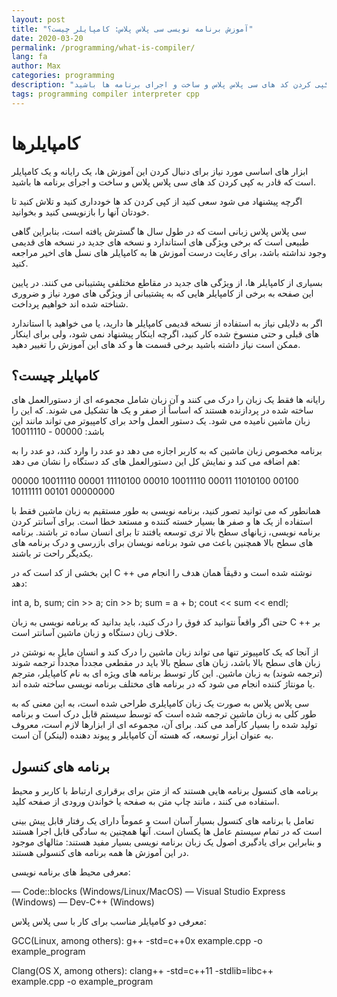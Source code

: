 ```yaml
---
layout: post
title: "آموزش برنامه نویسی سی پلاس پلاس: کامپایلر چیست؟"
date: 2020-03-20
permalink: /programming/what-is-compiler/
lang: fa
author: Max
categories: programming
description: "ابزار های اساسی مورد نیاز برای دنبال کردن این آموزش ها، یک رایانه و یک کامپایلر است که قادر به کپی کردن کد های سی پلاس پلاس و ساخت و اجرای برنامه ها باشید."
tags: programming compiler interpreter cpp
---
```



# کامپایلرها

ابزار های اساسی مورد نیاز برای دنبال کردن این آموزش ها، یک رایانه و یک کامپایلر است که قادر به کپی کردن کد های سی پلاس پلاس و ساخت و اجرای برنامه ها باشید.

اگرچه پیشنهاد می شود سعی کنید از کپی کردن کد ها خودداری کنید و تلاش کنید تا خودتان آنها را بازنویسی کنید و بخوانید.

سی پلاس پلاس زبانی است که در طول سال ها گسترش یافته است، بنابراین گاهی طبیعی است که برخی ویژگی های استاندارد و نسخه های جدید در نسخه های قدیمی وجود نداشته باشد، برای رعایت درست آموزش ها به کامپایلر های نسل های اخیر مراجعه کنید.

بسیاری از کامپایلر ها، از ویژگی های جدید در مقاطع مختلفی پشتیبانی می کنند. در پایین این صفحه به برخی از کامپایلر هایی که به پشتیبانی از ویژگی های مورد نیاز و ضروری شناخته شده اند خواهیم پرداخت.

اگر به دلایلی نیاز به استفاده از نسخه قدیمی کامپایلر ها دارید، یا می خواهید با استاندارد های قبلی و حتی منسوخ شده کار کنید، اگرچه اینکار پیشنهاد نمی شود، ولی برای اینکار ممکن است نیاز داشته باشید برخی قسمت ها و کد های این آموزش را تغییر دهید.

## کامپایلر چیست؟

رایانه ها فقط یک زبان را درک می کنند و آن زبان شامل مجموعه ای از دستورالعمل های ساخته شده در پردازنده هستند که اساساً از صفر و یک ها تشکیل می شوند. که این را زبان ماشین نامیده می شود.
یک دستور العمل واحد برای کامپیوتر می تواند مانند این باشد:
00000 - 10011110

برنامه مخصوص زبان ماشین که به کاربر اجازه می دهد دو عدد را وارد کند، دو عدد را به هم اضافه می کند و نمایش کل این دستورالعمل های کد دستگاه را نشان می دهد:

00000  10011110
00001  11110100
00010  10011110
00011  11010100
00100  10111111
00101  00000000

همانطور که می توانید تصور کنید، برنامه نویسی به طور مستقیم به زبان ماشین فقط با استفاده از یک ها و صفر ها بسیار خسته کننده و مستعد خطا است. برای آسانتر کردن برنامه نویسی، زبانهای سطح بالا تری توسعه یافتند تا برای انسان ساده تر باشند. برنامه های سطح بالا همچنین باعث می شود برنامه نویسان برای بازرسی و درک برنامه های یکدیگر راحت تر باشند.

این بخشی از کد است که در C ++ نوشته شده است و دقیقاً همان هدف را انجام می دهد:

int a, b, sum;
cin >> a;
cin >> b;
sum = a + b;
cout << sum << endl;

حتی اگر واقعاً نتوانید کد فوق را درک کنید، باید بدانید که برنامه نویسی به زبان C ++ بر خلاف زبان دستگاه و زبان ماشین آسانتر است.

از آنجا که یک کامپیوتر تنها می تواند زبان ماشین را درک کند و انسان مایل به نوشتن در زبان های سطح بالا باشد، زبان های سطح بالا باید در مقطعی مجدداً مجدداً ترجمه شوند (ترجمه شوند) به زبان ماشین. این کار توسط برنامه های ویژه ای به نام کامپایلر، مترجم یا مونتاژ کننده انجام می شود که در برنامه های مختلف برنامه نویسی ساخته شده اند.

سی پلاس پلاس به صورت یک زبان کامپایلری طراحی شده است، به این معنی که به طور کلی به زبان ماشین ترجمه شده است که توسط سیستم قابل درک است و برنامه تولید شده را بسیار کارآمد می کند. برای آن، مجموعه ای از ابزارها لازم است، معروف به عنوان ابزار توسعه، که هسته آن کامپایلر و پیوند دهنده (لینکر) آن است.

## برنامه های کنسول

برنامه های کنسول برنامه هایی هستند که از متن برای برقراری ارتباط با کاربر و محیط استفاده می کنند ، مانند چاپ متن به صفحه یا خواندن ورودی از صفحه کلید.

تعامل با برنامه های کنسول بسیار آسان است و عموماً دارای یک رفتار قابل پیش بینی است که در تمام سیستم عامل ها یکسان است. آنها همچنین به سادگی قابل اجرا هستند و بنابراین برای یادگیری اصول یک زبان برنامه نویسی بسیار مفید هستند: مثالهای موجود در این آموزش ها همه برنامه های کنسولی هستند.

معرفی محیط های برنامه نویسی:

— Code::blocks (Windows/Linux/MacOS)
— Visual Studio Express (Windows)
— Dev-C++ (Windows)

معرفی دو کامپایلر مناسب برای کار با سی پلاس پلاس:

GCC(Linux, among others):
g++ -std=c++0x example.cpp -o example_program

Clang(OS X, among others):
clang++ -std=c++11 -stdlib=libc++ example.cpp -o example_program
